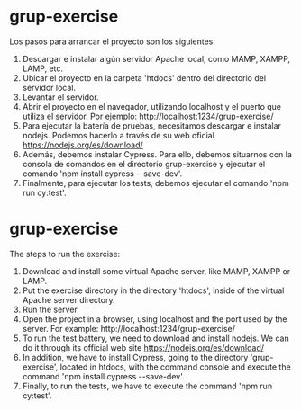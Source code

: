 # grup-exercise

Los pasos para arrancar el proyecto son los siguientes:

1. Descargar e instalar algún servidor Apache local, como MAMP, XAMPP, LAMP, etc.
2. Ubicar el proyecto en la carpeta 'htdocs' dentro del directorio del servidor local.
3. Levantar el servidor.
4. Abrir el proyecto en el navegador, utilizando localhost y el puerto que utiliza el servidor. Por ejemplo: http://localhost:1234/grup-exercise/
5. Para ejecutar la batería de pruebas, necesitamos descargar e instalar nodejs. Podemos hacerlo a través de su web oficial https://nodejs.org/es/download/
6. Además, debemos instalar Cypress. Para ello, debemos situarnos con la consola de comandos en el directorio grup-exercise y ejecutar el comando 'npm install cypress --save-dev'.
7. Finalmente, para ejecutar los tests, debemos ejecutar el comando 'npm run cy:test'.


# grup-exercise

The steps to run the exercise:

1. Download and install some virtual Apache server, like MAMP, XAMPP or LAMP.
2. Put the exercise directory in the directory 'htdocs', inside of the virtual Apache server directory.
3. Run the server.
4. Open the project in a browser, using localhost and the port used by the server. For example: http://localhost:1234/grup-exercise/
5. To run the test battery, we need to download and install nodejs. We can do it through its official web site https://nodejs.org/es/download/
6. In addition, we have to install Cypress, going to the directory 'grup-exercise', located in htdocs, with the command console and execute the command 'npm install cypress --save-dev'.
7. Finally, to run the tests, we have to execute the command 'npm run cy:test'. 

